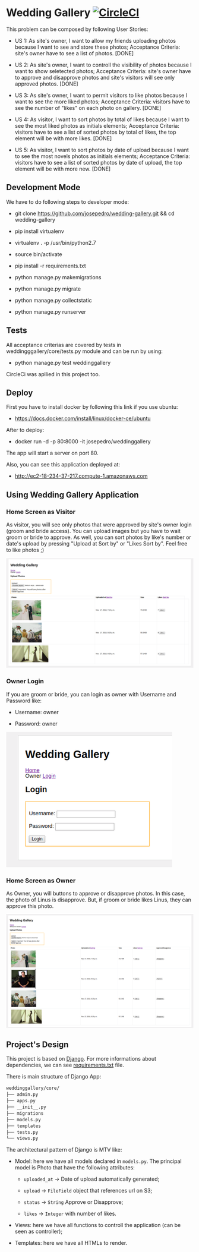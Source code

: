 # Wedding Gallery [![CircleCI](https://circleci.com/gh/josepedro/wedding-gallery/tree/master.svg?style=svg)](https://circleci.com/gh/josepedro/wedding-gallery/tree/master)

This problem can be composed by following User Stories:

- US 1: As site's owner, I want to allow my friends uploading photos because I want to see and store these photos; Acceptance Criteria: site's owner have to see a list of photos. [DONE]

- US 2: As site's owner, I want to controll the visibility of photos because I want to show seletected photos; Acceptance Criteria: site's owner have to approve and disapprove photos and site's visitors will see only approved photos. [DONE]

- US 3: As site's owner, I want to permit visitors to like photos because I want to see the more liked photos; Acceptance Criteria: visitors have to see the number of "likes" on each photo on gallery. [DONE]

- US 4: As visitor, I want to sort photos by total of likes because I want to see the most liked photos as initials elements; Acceptance Criteria: visitors have to see a list of sorted photos by total of likes, the top element will be with more likes. [DONE]

- US 5: As visitor, I want to sort photos by date of upload because I want to see the most novels photos as initials elements; Acceptance Criteria: visitors have to see a list of sorted photos by date of upload, the top element will be with more new. [DONE]

## Development Mode

We have to do following steps to developer mode:

- git clone https://github.com/josepedro/wedding-gallery.git && cd wedding-gallery

- pip install virtualenv

- virtualenv . -p /usr/bin/python2.7

- source bin/activate

- pip install -r requirements.txt

- python manage.py makemigrations

- python manage.py migrate

- python manage.py collectstatic

- python manage.py runserver

## Tests

All acceptance criterias are covered by tests in weddingggallery/core/tests.py module and can be run by using:

- python manage.py test weddinggallery

CircleCi was apllied in this project too.

## Deploy

First you have to install docker by following this link if you use ubuntu:

- https://docs.docker.com/install/linux/docker-ce/ubuntu

After to deploy:

- docker run -d -p 80:8000 -it josepedro/weddinggallery

The app will start a server on port 80. 

Also, you can see this application deployed at:

- http://ec2-18-234-37-217.compute-1.amazonaws.com

## Using Wedding Gallery Application

### Home Screen as Visitor

As visitor, you will see only photos that were approved by site's owner login (groom and bride access). 
You can upload images but you have to wait groom or bride to approve. 
As well, you can sort photos by like's number or date's upload by pressing "Upload at Sort by" or "Likes Sort by".
Feel free to like photos ;)

![Home Screen](images_demo/visitor_home.png)

### Owner Login

If you are groom or bride, you can login as owner with Username and Password like:

- Username: owner

- Password: owner  

![Owner Login](images_demo/login_screen.png)

### Home Screen as Owner

As Owner, you will buttons to approve or disapprove photos.
In this case, the photo of Linus is disapprove. But, if groom or bride likes Linus, they can approve this photo.  

![Owner Login](images_demo/home_screen_owner.png)

## Project's Design

This project is based on [Django](https://www.djangoproject.com/). For more informations about dependencies, we can see [requirements.txt](https://raw.githubusercontent.com/josepedro/wedding-gallery/master/requirements.txt) file.

There is main structure of Django App: 

```bash
weddinggallery/core/
├── admin.py
├── apps.py
├── __init__.py
├── migrations
├── models.py
├── templates
├── tests.py
└── views.py
```

The architectural pattern of Django is MTV like:

* Model: here we have all models declared in ```models.py```. The principal model is Photo that have the following attributes: 

	* ```uploaded_at``` -> Date of upload automatically generated; 

	* ```upload``` -> ```FileField``` object that references url on S3;

	* ```status``` -> ```String``` Approve or Disapprove;

	* ```likes``` -> ```Integer``` with number of likes.

* Views: here we have all functions to controll the application (can be seen as controller); 

* Templates: here we have all HTMLs to render.  

